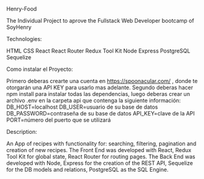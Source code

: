 Henry-Food

The Individual Project to aprove the Fullstack Web Developer bootcamp of SoyHenry


Technologies:

HTML
CSS
React
React Router
Redux Tool Kit
Node
Express
PostgreSQL
Sequelize

Como instalar el Proyecto:

Primero deberas crearte una cuenta en https://spoonacular.com/ , donde te otorgarán una API KEY para usarlo mas adelante.
Segundo deberas hacer npm install para instalar todas las dependencias, luego deberas crear un archivo .env en la carpeta api que contenga la siguiente información:
DB_HOST=localhost
DB_USER=usuario de su base de datos
DB_PASSWORD=contraseña de su base de datos
API_KEY=clave de la API
PORT=número del puerto que se utilizará


Description:

An App of recipes with functionality for: searching, filtering, pagination and creation of new recipes. The Front End was developed with React, Redux Tool Kit for global state, React Router for routing pages. The Back End was developed with Node, Express for the creation of the REST API, Sequelize for the DB models and relations, PostgreSQL as the SQL Engine.
